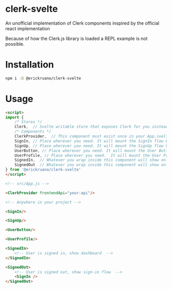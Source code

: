 # clerk-svelte

An unofficial implementation of Clerk components inspired by the official react implementation

Because of how the Clerk.js library is loaded a REPL example is not possible.

# Installation

```bash
npm i -D @erickruano/clerk-svelte
```

# Usage

```html
<script>
import { 
    /* Stores */
    Clerk,  // Svelte writable store that exposes Clerk for you instead of using window
    /* Components */
    ClerkProvider,  // This component must exist once in your App.svelte or equivalent.  This is the one that loads Clerk.js
    SignIn, // Place wherever you need. It will mount the SignIn flow UI
    SignUp, // Place wherever you need. It will mount the SignUp flow UI
    UserButton, // Place wherever you need. It will mount the User Button UI
    UserProfile, // Place wherever you need.  It will mount the User Profile UI
    SignedIn,  // Whatever you wrap inside this component will show only if a session exists in Clerk
    SignedOut  // Whatever you wrap inside this component will show only if no session exists in Clerk
} from '@erickruano/clerk-svelte'
</script>

<!-- src/App.js -->

<ClerkProvider frontendApi="your-api"/>

<!-- Anywhere in your project -->

<SignIn/>

<SignUp/>

<UserButton/>

<UserProfile/>

<SignedIn>
    <!-- User is signed in, show dashboard  -->
</SignedIn>

<SignedOut>
    <!-- User is signed out, show sign-in flow  -->
    <SignIn />
</SignedOut>

```